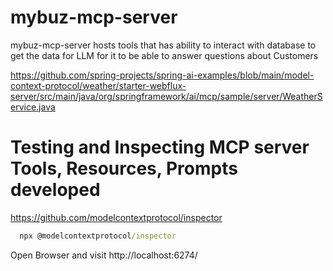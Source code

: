 # mybuz-mcp-server
mybuz-mcp-server hosts tools that has ability to interact with database to get the data for LLM for it to be able to answer questions about Customers

https://github.com/spring-projects/spring-ai-examples/blob/main/model-context-protocol/weather/starter-webflux-server/src/main/java/org/springframework/ai/mcp/sample/server/WeatherService.java


# Testing and Inspecting MCP server Tools, Resources, Prompts developed

https://github.com/modelcontextprotocol/inspector

``` cmd
  npx @modelcontextprotocol/inspector
```

Open Browser and visit http://localhost:6274/
